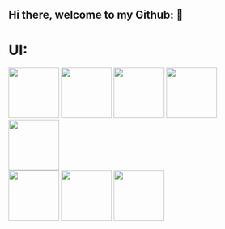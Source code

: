 ## Hi there, welcome to my Github: 👋

# 
# UI:
<div >
  <img src = "https://encrypted-tbn0.gstatic.com/images?q=tbn:ANd9GcQNhoXisDruJMDAq3Ltd-wuaMW2lGxck9wAKw&s" height = "100">
  <img src = "https://user-images.githubusercontent.com/25181517/190887639-d0ba4ec9-ddbe-45dd-bea1-4db83846503e.png" width = "100" height = "100">
  <img src = "https://avatars.githubusercontent.com/u/139895814?s=280&v=4" width = "100" height = "100">
  <img src = "https://encrypted-tbn0.gstatic.com/images?q=tbn:ANd9GcT9N_B65ddyyYPaBZS4HJIl9oInpnHYzIMgKQ&s" width = "100" height = "100">
  <img src = "https://user-images.githubusercontent.com/25181517/189715289-df3ee512-6eca-463f-a0f4-c10d94a06b2f.png" width = "100" height = "100">
</div>


<img src = "" width = "100" height = "100">
<img src = "" width = "100" height = "100">
<img src = "" width = "100" height = "100">



